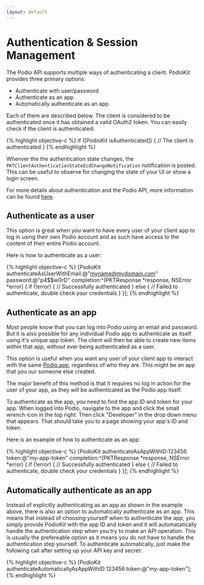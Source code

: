 ```yaml
---
layout: default
---
```

# Authentication & Session Management

The Podio API supports multiple ways of authenticating a client. PodioKit provides three primary options:

* Authenticate with user/password
* Authenticate as an app
* Automatically authenticate as an app

Each of them are described below. The client is considered to be authenticated once it has obtained a valid OAuth2 token. You can easily check if the client is authenticated:

{% highlight objective-c %}
if ([PodioKit isAuthenticated]) {
  // The client is authenticated
}
{% endhighlight %}

Whenver the the authentication state changes, the `PKTClientAuthenticationStateDidChangeNotification` notification is posted. This can be useful to observe for changing the state of your UI or show a login screen.

For more details about authentication and the Podio API, more information can be found [here](https://developers.podio.com/authentication).

## Authenticate as a user

This option is great when you want to have every user of your client app to log in using their own Podio account and as such have access to the content of their entire Podio account.

Here is how to authenticate as a user:

{% highlight objective-c %}
[PodioKit authenticateAsUserWithEmail:@"myname@mydomain.com" password:@"p4$$w0rD" completion:^(PKTResponse *response, NSError *error) {
  if (!error) {
    // Successfully authenticated
  } else {
    // Failed to authenticate, double check your credentials
  }
}];
{% endhighlight %}

## Authenticate as an app

Most people know that you can log into Podio using an email and password. But it is also possible for any individual Podio app to authenticate as itself using it's unique app token. The client will then be able to create new items within that app, without ever being authenticated as a user.

This option is useful when you want any user of your client app to interact with the same [Podio app](https://developers.podio.com/doc/applications), regardless of who they are. This might be an app that you our someone else created.

The major benefit of this method is that it requires no log in action for the user of your app, as they will be authenticated as the Podio app itself.

To authenticate as the app, you need to find the app ID and token for your app. When logged into Podio, navigate to the app and click the small wrench icon in the top right. Then click "Developer" in the drop down menu that appears. That should take you to a page showing your app's ID and token.

Here is an example of how to authenticate as an app:

{% highlight objective-c %}
[PodioKit authenticateAsAppWithID:123456 token:@"my-app-token" completion:^(PKTResponse *response, NSError *error) {
	if (!error) {
		// Successfully authenticated
	} else {
		// Failed to authenticate, double check your credentials
	}
}];
{% endhighlight %}

## Automatically authenticate as an app

Instead of explicitly authenticating as an app as shown in the example above, there is also an option to automatically authenticate as an app. This means that instead of choosing yourself when to authenticate the app, you simply provide PodioKit with the app ID and token and it will automatatically handle the authentication step when you try to make an API operation. This is usually the prefereable option as it means you do not have to handle the authentication step yourself. To authenticate automatically, just make the following call after setting up your API key and secret:

{% highlight objective-c %}
[PodioKit authenticateAutomaticallyAsAppWithID:123456 token:@"my-app-token"];
{% endhighlight %}